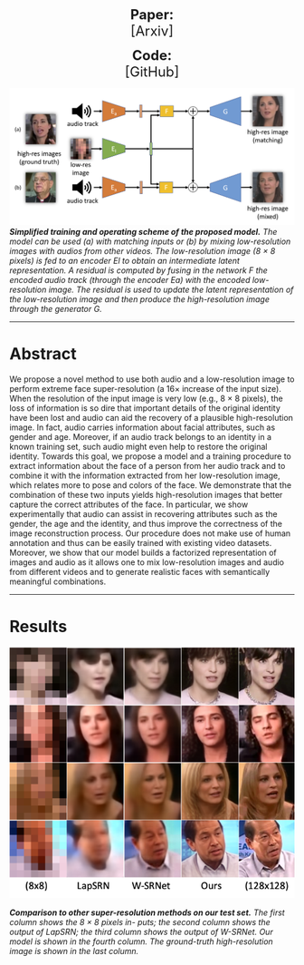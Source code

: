 <p align="center">
  <b style="font-size: 24px">Paper:</b><br>
  <a href="https://arxiv.org/abs/1909.12780" style="font-size: 24px; text-decoration: none">[Arxiv]</a>
</p>
  

<p align="center">
  <b style="font-size: 24px">Code:</b><br>
  <a href="https://github.com/gmeishvili/ear_for_face_super_resolution" style="font-size: 24px; text-decoration: none">[GitHub]</a>
</p>
  


![Model](assets/figure_model.png)
***Simplified training and operating scheme of the proposed model.*** *The model can be used (a) with matching inputs or (b) by mixing low-resolution images with audios from other videos. The low-resolution image (8 × 8 pixels) is fed to an encoder El to obtain an intermediate latent representation. A residual is computed by fusing in the network F the encoded audio track (through the encoder Ea) with the encoded low-resolution image. The residual is used to update the latent representation of the low-resolution image and then produce the high-resolution image through the generator G.*

___

# Abstract

We propose a novel method to use both audio and a low-resolution image to perform extreme face super-resolution (a 16× increase of the input size). When the resolution of the input image is very low (e.g., 8 × 8 pixels), the loss of information is so dire that important details of the original identity have been lost and audio can aid the recovery of a plausible high-resolution image. In fact, audio carries information about facial attributes, such as gender and age. Moreover, if an audio track belongs to an identity in a known training set, such audio might even help to restore the original identity. Towards this goal, we propose a model and a training procedure to extract information about the face of a person from her audio track and to combine it with the information extracted from her low-resolution image, which relates more to pose and colors of the face. We demonstrate that the combination of these two inputs yields high-resolution images that better capture the correct attributes of the face. In particular, we show experimentally that audio can assist in recovering attributes such as the gender, the age and the identity, and thus improve the correctness of the image reconstruction process. Our procedure does not make use of human annotation and thus can be easily trained with existing video datasets. Moreover, we show that our model builds a factorized representation of images and audio as it allows one to mix low-resolution images and audio from different videos and to generate realistic faces with semantically meaningful combinations.

___


# Results

<p align="center">
    <img src="assets/comparison.png" width="600">
</p>

***Comparison to other super-resolution methods on our test set.*** *The first column shows the 8 × 8 pixels in- puts; the second column shows the output of LapSRN; the third column shows the output of W-SRNet. Our model is shown in the fourth column. The ground-truth high-resolution image is shown in the last column.*


